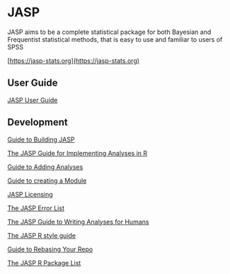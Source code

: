 
JASP
==== 

JASP aims to be a complete statistical package for both Bayesian and Frequentist statistical methods, that is easy to use and familiar to users of SPSS

[https://jasp-stats.org](https://jasp-stats.org)

User Guide
----------

[JASP User Guide](Docs/user-guide/index.md)

Development
-----------

[Guide to Building JASP](Docs/development/jasp-building-guide.md)

[The JASP Guide for Implementing Analyses in R](Docs/development/r-analyses-guide.md)

[Guide to Adding Analyses](Docs/development/jasp-adding-analyses.md)

[Guide to creating a Module](Docs/development/jasp-adding-module.md)

[JASP Licensing](Docs/development/jasp-licensing.md)

[The JASP Error List](Docs/development/jasp-error-list.md)

[The JASP Guide to Writing Analyses for Humans](Docs/development/jasp-human-guide.md)

[The JASP R style guide](Docs/development/r-style-guide.md)

[Guide to Rebasing Your Repo](Docs/development/git-guide.md)

[The JASP R Package List](Docs/development/jasp-r-packages-list.md)
